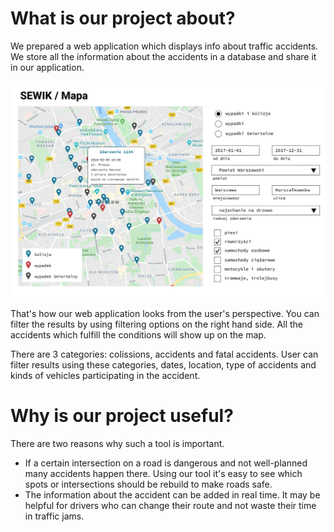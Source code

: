 # What is our project about?

We prepared a web application which displays info about traffic accidents. We store all the information about the accidents in a database and share it in our application.

![Frontend](frontend.png)

That's how our web application looks from the user's perspective. You can filter the results by using filtering options on the right hand side. All the accidents which fulfill the conditions will show up on the map.

There are 3 categories: colissions, accidents and fatal accidents. User can filter results using these categories, dates, location, type of accidents and kinds of vehicles participating in the accident.

# Why is our project useful?

There are two reasons why such a tool is important.
* If a certain intersection on a road is dangerous and not well-planned many accidents happen there. Using our tool it's easy to see which spots or intersections should be rebuild to make roads safe.
* The information about the accident can be added in real time. It may be helpful for drivers who can change their route and not waste their time in traffic jams.


